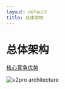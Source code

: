 ```yaml
---
layout: default
title: 总体架构
---
```


# 总体架构

[核心竞争优势](/differentiator.cn.html)

![v2pro architecture](https://docs.google.com/drawings/d/1HIwFXTIwzTrLal5KLTFW30_uY157WJRgM6xgiQb4iM0/pub?w=1110&amp;h=667)
